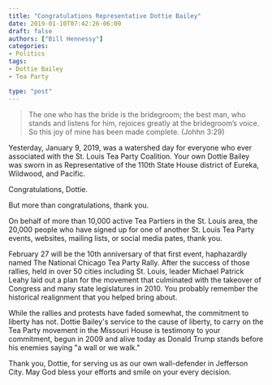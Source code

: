 ```yaml
---
title: "Congratulations Representative Dottie Bailey"
date: 2019-01-10T07:42:26-06:00
draft: false
authors: ["Bill Hennessy"]
categories: 
- Politics
tags:
- Dottie Bailey
- Tea Party

type: "post"
---
```


> The one who has the bride is the bridegroom; the best man, who stands and listens for him, rejoices greatly at the bridegroom’s voice. So this joy of mine has been made complete. (Johhn 3:29)

Yesterday, January 9, 2019, was a watershed day for everyone who ever associated with the St. Louis Tea Party Coalition. Your own Dottie Bailey was sworn in as Representative of the 110th State House district of Eureka, Wildwood, and Pacific. 

Congratulations, Dottie.

But more than congratulations, thank you. 

On behalf of more than 10,000 active Tea Partiers in the St. Louis area, the 20,000 people who have signed up for one of another St. Louis Tea Party events, websites, mailing lists, or social media pates, thank you. 

February 27 will be the 10th anniversary of that first event, haphazardly named The National Chicago Tea Party Rally. After the success of those rallies, held in over 50 cities including St. Louis, leader Michael Patrick Leahy laid out a plan for the movement that culminated with the takeover of Congress and many state legislatures in 2010. You probably remember the historical realignment that you helped bring about. 

While the rallies and protests have faded somewhat, the commitment to liberty has not. Dottie Bailey's service to the cause of liberty, to carry on the Tea Party movement in the Missouri House is testimony to your commitment, begun in 2009 and alive today as Donald Trump stands before his enemies saying "a wall or we walk."

Thank you, Dottie, for serving us as our own wall-defender in Jefferson City. May God bless your efforts and smile on your every decision. 